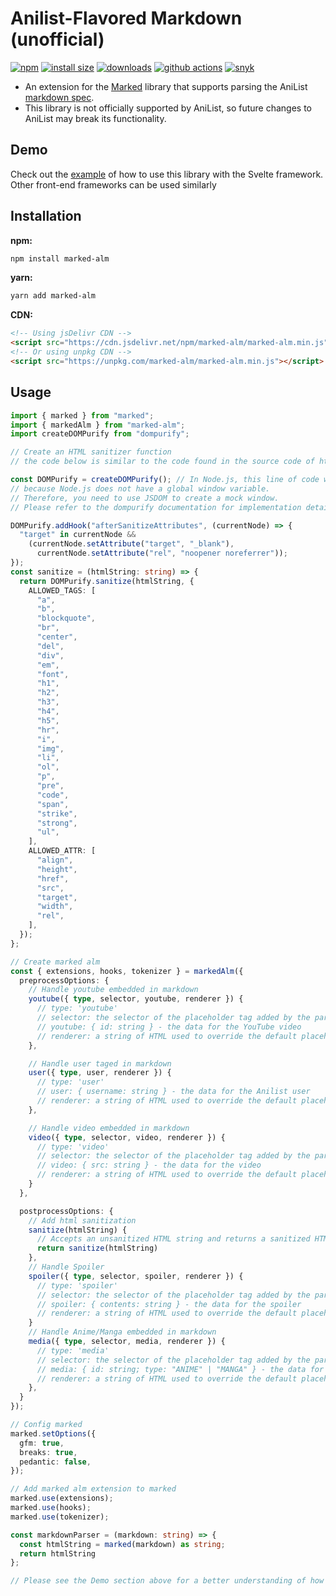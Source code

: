 # Anilist-Flavored Markdown (unofficial)

[![npm](https://badgen.net/npm/v/marked-alm)](https://www.npmjs.com/package/marked-alm)
[![install size](https://badgen.net/packagephobia/install/marked-alm)](https://packagephobia.now.sh/result?p=marked-alm)
[![downloads](https://badgen.net/npm/dt/marked-alm)](https://www.npmjs.com/package/marked-alm)
[![github actions](https://github.com/meocoder31099/marked-alm/workflows/Tests/badge.svg)](https://github.com/meocoder31099/marked-alm/actions)
[![snyk](https://snyk.io/test/marked-alm/marked/badge.svg)](https://snyk.io/test/npm/marked-alm)

- An extension for the [Marked](https://github.com/markedjs/marked) library that supports parsing the AniList [markdown spec](https://anilist.co/forum/thread/6125).
- This library is not officially supported by AniList, so future changes to AniList may break its functionality.

## Demo

Check out the [example](https://github.com/meocoder31099/marked-alm-svelte-examples.git) of how to use this library with the Svelte framework. Other front-end frameworks can be used similarly


## Installation

**npm:**

```sh
npm install marked-alm
```
**yarn:**

```sh
yarn add marked-alm
```

**CDN:**

```html
<!-- Using jsDelivr CDN -->
<script src="https://cdn.jsdelivr.net/npm/marked-alm/marked-alm.min.js"></script>
<!-- Or using unpkg CDN -->
<script src="https://unpkg.com/marked-alm/marked-alm.min.js"></script>
```

## Usage

```typescript
import { marked } from "marked";
import { markedAlm } from "marked-alm";
import createDOMPurify from "dompurify";

// Create an HTML sanitizer function
// the code below is similar to the code found in the source code of https://anilist.co

const DOMPurify = createDOMPurify(); // In Node.js, this line of code will cause an error
// because Node.js does not have a global window variable.
// Therefore, you need to use JSDOM to create a mock window.
// Please refer to the dompurify documentation for implementation details.

DOMPurify.addHook("afterSanitizeAttributes", (currentNode) => {
  "target" in currentNode &&
    (currentNode.setAttribute("target", "_blank"),
      currentNode.setAttribute("rel", "noopener noreferrer"));
});
const sanitize = (htmlString: string) => {
  return DOMPurify.sanitize(htmlString, {
    ALLOWED_TAGS: [
      "a",
      "b",
      "blockquote",
      "br",
      "center",
      "del",
      "div",
      "em",
      "font",
      "h1",
      "h2",
      "h3",
      "h4",
      "h5",
      "hr",
      "i",
      "img",
      "li",
      "ol",
      "p",
      "pre",
      "code",
      "span",
      "strike",
      "strong",
      "ul",
    ],
    ALLOWED_ATTR: [
      "align",
      "height",
      "href",
      "src",
      "target",
      "width",
      "rel",
    ],
  });
};

// Create marked alm
const { extensions, hooks, tokenizer } = markedAlm({
  preprocessOptions: {
    // Handle youtube embedded in markdown
    youtube({ type, selector, youtube, renderer }) {
      // type: 'youtube'
      // selector: the selector of the placeholder tag added by the parser to the HTML parsed from markdown
      // youtube: { id: string } - the data for the YouTube video
      // renderer: a string of HTML used to override the default placeholder tag (not recommended as it can lead to various issues, use with caution)
    },

    // Handle user taged in markdown
    user({ type, user, renderer }) {
      // type: 'user'
      // user: { username: string } - the data for the Anilist user
      // renderer: a string of HTML used to override the default placeholder tag (not recommended as it can lead to various issues, use with caution)
    },

    // Handle video embedded in markdown
    video({ type, selector, video, renderer }) {
      // type: 'video'
      // selector: the selector of the placeholder tag added by the parser to the HTML parsed from markdown
      // video: { src: string } - the data for the video
      // renderer: a string of HTML used to override the default placeholder tag (not recommended as it can lead to various issues, use with caution)
    }
  },

  postprocessOptions: {
    // Add html sanitization
    sanitize(htmlString) {
      // Accepts an unsanitized HTML string and returns a sanitized HTML string
      return sanitize(htmlString)
    },
    // Handle Spoiler
    spoiler({ type, selector, spoiler, renderer }) {
      // type: 'spoiler'
      // selector: the selector of the placeholder tag added by the parser to the HTML parsed from markdown
      // spoiler: { contents: string } - the data for the spoiler
      // renderer: a string of HTML used to override the default placeholder tag (not recommended as it can lead to various issues, use with caution)
    }
    // Handle Anime/Manga embedded in markdown
    media({ type, selector, media, renderer }) {
      // type: 'media'
      // selector: the selector of the placeholder tag added by the parser to the HTML parsed from markdown
      // media: { id: string; type: "ANIME" | "MANGA" } - the data for the media
      // renderer: a string of HTML used to override the default placeholder tag (not recommended as it can lead to various issues, use with caution)
    },
  }
});

// Config marked
marked.setOptions({
  gfm: true,
  breaks: true,
  pedantic: false,
});

// Add marked alm extension to marked
marked.use(extensions);
marked.use(hooks);
marked.use(tokenizer);

const markdownParser = (markdown: string) => {
  const htmlString = marked(markdown) as string;
  return htmlString
};

// Please see the Demo section above for a better understanding of how to use it.
```
